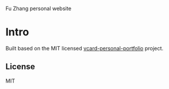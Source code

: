 Fu Zhang personal website

# Intro
Built based on the MIT licensed [vcard-personal-portfolio](https://github.com/codewithsadee/vcard-personal-portfolio) project.

## License

MIT
